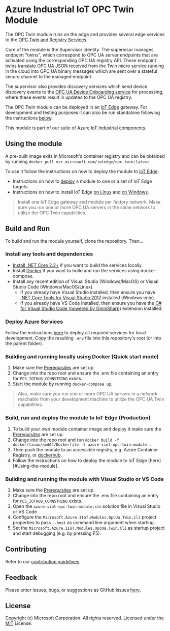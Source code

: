 # Azure Industrial IoT OPC Twin Module

The OPC Twin module runs on the edge and provides several edge services to the [OPC Twin and Registry Services](https://github.com/Azure/azure-iiot-services).

Core of the module is the Supervisor identity.  The supervisor manages endpoint "twins", which correspond to OPC UA server endpoints that are activated using the corresponding OPC UA registry API.  These endpoint twins translate OPC UA JSON received from the Twin micro service running in the cloud into OPC UA binary messages which are sent over a stateful secure channel to the managed endpoint.  

The supervisor also provides discovery services which send device discovery events to the [OPC UA Device Onboarding service](https://github.com/Azure/azure-iiot-services) for processing, where these events result in updates to the OPC UA registry.

The OPC Twin module can be deployed in an [IoT Edge][iotedge-url] gateway.  For development and testing purposes it can also be run standalone following the instructions [below](#Build-and-Run).  

This module is part of our suite of [Azure IoT Industrial components](https://github.com/Azure/azure-iiot-components).

## Using the module

A pre-built image exits in Microsoft's container registry and can be obtained by running `docker pull mcr.microsoft.com/iotedge/opc-twin:latest`.  

To use it follow the instructions on how to deploy the module to [IoT Edge][iotedge-docs-url]:

* Instructions on how to [deploy](https://docs.microsoft.com/en-us/azure/iot-edge/how-to-deploy-modules-portal) a module to one or a set of IoT Edge targets.
* Instructions on how to install IoT Edge [on Linux](https://docs.microsoft.com/en-us/azure/iot-edge/quickstart-linux) and [on Windows](https://docs.microsoft.com/en-us/azure/iot-edge/quickstart).

> Install one IoT Edge gateway and module per factory network.  Make sure you run one or more OPC UA servers in the same network to utilize the OPC Twin capabilities.

## Build and Run

To build and run the module yourself, clone the repository.  Then...

### Install any tools and dependencies

* [Install .NET Core 2.2+][dotnet-install] if you want to build the services locally.
* Install [Docker][docker-url] if you want to build and run the services using docker-compose.
* Install any recent edition of Visual Studio (Windows/MacOS) or Visual Studio Code (Windows/MacOS/Linux).
  * If you already have Visual Studio installed, then ensure you have [.NET Core Tools for Visual Studio 2017][dotnetcore-tools-url] installed (Windows only).
  * If you already have VS Code installed, then ensure you have the [C# for Visual Studio Code (powered by OmniSharp)][omnisharp-url] extension installed.

### Deploy Azure Services

Follow the instructions [here](https://github.com/Azure/azure-iiot-services) to deploy all required services for local development.  Copy the resulting `.env` file into this repository's root (or into the parent folder).

### Building and running locally using Docker (Quick start mode)

1. Make sure the [Prerequisites](#Install-any-tools-and-depdendencies) are set up.
1. Change into the repo root and ensure the .env file containing an entry for `PCS_IOTHUB_CONNSTRING` exists.
1. Start the module by running `docker-compose up`.

> Also, make sure you run one or more OPC UA servers in a network reachable from your development machine to utilize the OPC UA Twin capabilities.

### Build, run and deploy the module to IoT Edge (Production)

1. To build your own module container image and deploy it make sure the [Prerequisites](#Install-any-tools-and-depdendencies) are set up.
1. Change into the repo root and run
   `docker build -f docker/linux/amd64/Dockerfile -t azure-iiot-opc-twin-module .`
1. Then push the module to an accessible registry, e.g. Azure Container Registry, or [dockerhub][dockerhub-url].
1. Follow the instructions on how to deploy the module to IoT Edge [here][#Using-the-module].

### Building and running the module with Visual Studio or VS Code

1. Make sure the [Prerequisites](#Install-any-tools-and-depdendencies) are set up.
1. Change into the repo root and ensure the .env file containing an entry for `PCS_IOTHUB_CONNSTRING` exists.
1. Open the `azure-iiot-opc-twin-module.sln` solution file in Visual Studio or VS Code
1. Configure the `Microsoft.Azure.IIoT.Modules.OpcUa.Twin.Cli` project properties to pass `--host` as command line argument when starting.
1. Set the `Microsoft.Azure.IIoT.Modules.OpcUa.Twin.Cli` as startup project and start debugging (e.g. by pressing F5).

## Contributing

Refer to our [contribution guidelines](CONTRIBUTING.md).

## Feedback

Please enter issues, bugs, or suggestions as GitHub Issues [here](https://github.com/Azure/azure-iiot-services/issues).

## License

Copyright (c) Microsoft Corporation. All rights reserved.
Licensed under the [MIT](LICENSE) License.

[run-with-docker-url]: https://docs.microsoft.com/azure/iot-suite/iot-suite-remote-monitoring-deploy-local#run-the-microservices-in-docker
[rm-arch-url]: https://docs.microsoft.com/azure/iot-suite/iot-suite-remote-monitoring-sample-walkthrough
[postman-url]: https://www.getpostman.com
[dockerhub-url]: https://dockerhub.io
[iotedge-url]: https://github.com/Azure/iotedge
[iotedge-docs-url]: https://docs.microsoft.com/azure/iot-edge/
[iothub-docs-url]: https://docs.microsoft.com/azure/iot-hub/
[docker-url]: https://www.docker.com/
[dotnet-install]: https://www.microsoft.com/net/learn/get-started
[vs-install-url]: https://www.visualstudio.com/downloads
[dotnetcore-tools-url]: https://www.microsoft.com/net/core#windowsvs2017
[omnisharp-url]: https://github.com/OmniSharp/omnisharp-vscode
[windows-envvars-howto-url]: https://superuser.com/questions/949560/how-do-i-set-system-environment-variables-in-windows-10
[iothub-connstring-blog]: https://blogs.msdn.microsoft.com/iotdev/2017/05/09/understand-different-connection-strings-in-azure-iot-hub/
[deploy-rm]: https://docs.microsoft.com/azure/iot-suite/iot-suite-remote-monitoring-deploy
[deploy-local]: https://docs.microsoft.com/azure/iot-suite/iot-suite-remote-monitoring-deploy-local#deploy-the-azure-services
[disable-auth]: https://github.com/Azure/azure-iot-pcs-remote-monitoring-dotnet/wiki/Developer-Reference-Guide#disable-authentication
